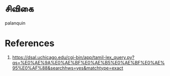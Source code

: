 # சிவிகை
palanquin

# References
1. https://dsal.uchicago.edu/cgi-bin/app/tamil-lex_query.py?qs=%E0%AE%9A%E0%AE%BF%E0%AE%B5%E0%AE%BF%E0%AE%95%E0%AF%88&searchhws=yes&matchtype=exact
